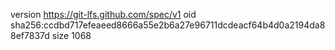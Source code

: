 version https://git-lfs.github.com/spec/v1
oid sha256:ccdbd717efeaeed8666a55e2b6a27e96711dcdeacf64b4d0a2194da88ef7837d
size 1068
